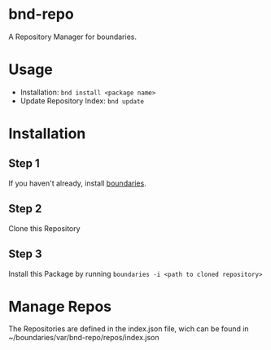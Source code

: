# bnd-repo
A Repository Manager for boundaries.

# Usage
- Installation: `bnd install <package name>`
- Update Repository Index: `bnd update`

# Installation
## Step 1
If you haven't already, install [boundaries](https://github.com/pauljako/boundaries).
## Step 2
Clone this Repository
## Step 3
Install this Package by running
`boundaries -i <path to cloned repository>`

# Manage Repos
The Repositories are defined in the index.json file, wich can be found in ~/boundaries/var/bnd-repo/repos/index.json
